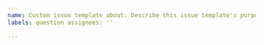 ```yaml
---
name: Custom issue template about: Describe this issue template's purpose here. title: "[Other]"
labels: question assignees: ''

---
```



